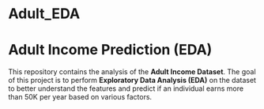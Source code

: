 # Adult_EDA
# Adult Income Prediction (EDA)

This repository contains the analysis of the **Adult Income Dataset**. The goal of this project is to perform **Exploratory Data Analysis (EDA)** on the dataset to better understand the features and predict if an individual earns more than 50K per year based on various factors.


